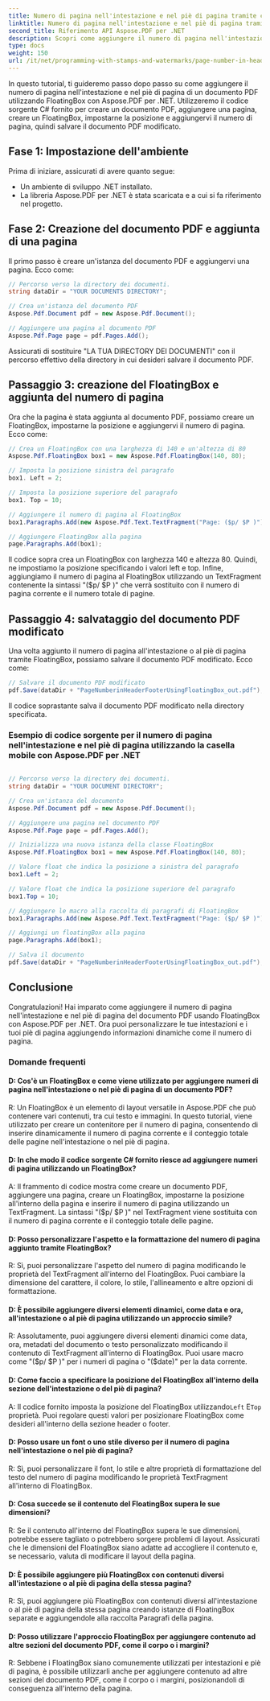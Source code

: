 ```yaml
---
title: Numero di pagina nell'intestazione e nel piè di pagina tramite casella mobile
linktitle: Numero di pagina nell'intestazione e nel piè di pagina tramite casella mobile
second_title: Riferimento API Aspose.PDF per .NET
description: Scopri come aggiungere il numero di pagina nell'intestazione e nel piè di pagina di un documento PDF con Aspose.PDF per .NET.
type: docs
weight: 150
url: /it/net/programming-with-stamps-and-watermarks/page-number-in-header-footer-using-floating-box/
---
```

In questo tutorial, ti guideremo passo dopo passo su come aggiungere il numero di pagina nell'intestazione e nel piè di pagina di un documento PDF utilizzando FloatingBox con Aspose.PDF per .NET. Utilizzeremo il codice sorgente C# fornito per creare un documento PDF, aggiungere una pagina, creare un FloatingBox, impostarne la posizione e aggiungervi il numero di pagina, quindi salvare il documento PDF modificato.

## Fase 1: Impostazione dell'ambiente

Prima di iniziare, assicurati di avere quanto segue:

- Un ambiente di sviluppo .NET installato.
- La libreria Aspose.PDF per .NET è stata scaricata e a cui si fa riferimento nel progetto.

## Fase 2: Creazione del documento PDF e aggiunta di una pagina

Il primo passo è creare un'istanza del documento PDF e aggiungervi una pagina. Ecco come:

```csharp
// Percorso verso la directory dei documenti.
string dataDir = "YOUR DOCUMENTS DIRECTORY";

// Crea un'istanza del documento PDF
Aspose.Pdf.Document pdf = new Aspose.Pdf.Document();

// Aggiungere una pagina al documento PDF
Aspose.Pdf.Page page = pdf.Pages.Add();
```

Assicurati di sostituire "LA TUA DIRECTORY DEI DOCUMENTI" con il percorso effettivo della directory in cui desideri salvare il documento PDF.

## Passaggio 3: creazione del FloatingBox e aggiunta del numero di pagina

Ora che la pagina è stata aggiunta al documento PDF, possiamo creare un FloatingBox, impostarne la posizione e aggiungervi il numero di pagina. Ecco come:

```csharp
// Crea un FloatingBox con una larghezza di 140 e un'altezza di 80
Aspose.Pdf.FloatingBox box1 = new Aspose.Pdf.FloatingBox(140, 80);

// Imposta la posizione sinistra del paragrafo
box1. Left = 2;

// Imposta la posizione superiore del paragrafo
box1. Top = 10;

// Aggiungere il numero di pagina al FloatingBox
box1.Paragraphs.Add(new Aspose.Pdf.Text.TextFragment("Page: ($p/ $P )"));

// Aggiungere FloatingBox alla pagina
page.Paragraphs.Add(box1);
```

Il codice sopra crea un FloatingBox con larghezza 140 e altezza 80. Quindi, ne impostiamo la posizione specificando i valori left e top. Infine, aggiungiamo il numero di pagina al FloatingBox utilizzando un TextFragment contenente la sintassi "($p/ $P )" che verrà sostituito con il numero di pagina corrente e il numero totale di pagine.

## Passaggio 4: salvataggio del documento PDF modificato

Una volta aggiunto il numero di pagina all'intestazione o al piè di pagina tramite FloatingBox, possiamo salvare il documento PDF modificato. Ecco come:

```csharp
// Salvare il documento PDF modificato
pdf.Save(dataDir + "PageNumberinHeaderFooterUsingFloatingBox_out.pdf");
```

Il codice soprastante salva il documento PDF modificato nella directory specificata.

### Esempio di codice sorgente per il numero di pagina nell'intestazione e nel piè di pagina utilizzando la casella mobile con Aspose.PDF per .NET 
```csharp

// Percorso verso la directory dei documenti.
string dataDir = "YOUR DOCUMENT DIRECTORY";

// Crea un'istanza del documento
Aspose.Pdf.Document pdf = new Aspose.Pdf.Document();

// Aggiungere una pagina nel documento PDF
Aspose.Pdf.Page page = pdf.Pages.Add();

// Inizializza una nuova istanza della classe FloatingBox
Aspose.Pdf.FloatingBox box1 = new Aspose.Pdf.FloatingBox(140, 80);

// Valore float che indica la posizione a sinistra del paragrafo
box1.Left = 2;

// Valore float che indica la posizione superiore del paragrafo
box1.Top = 10;

// Aggiungere le macro alla raccolta di paragrafi di FloatingBox
box1.Paragraphs.Add(new Aspose.Pdf.Text.TextFragment("Page: ($p/ $P )"));

// Aggiungi un floatingBox alla pagina
page.Paragraphs.Add(box1);

// Salva il documento
pdf.Save(dataDir + "PageNumberinHeaderFooterUsingFloatingBox_out.pdf");

```

## Conclusione

Congratulazioni! Hai imparato come aggiungere il numero di pagina nell'intestazione e nel piè di pagina del documento PDF usando FloatingBox con Aspose.PDF per .NET. Ora puoi personalizzare le tue intestazioni e i tuoi piè di pagina aggiungendo informazioni dinamiche come il numero di pagina.

### Domande frequenti

#### D: Cos'è un FloatingBox e come viene utilizzato per aggiungere numeri di pagina nell'intestazione o nel piè di pagina di un documento PDF?

R: Un FloatingBox è un elemento di layout versatile in Aspose.PDF che può contenere vari contenuti, tra cui testo e immagini. In questo tutorial, viene utilizzato per creare un contenitore per il numero di pagina, consentendo di inserire dinamicamente il numero di pagina corrente e il conteggio totale delle pagine nell'intestazione o nel piè di pagina.

#### D: In che modo il codice sorgente C# fornito riesce ad aggiungere numeri di pagina utilizzando un FloatingBox?

A: Il frammento di codice mostra come creare un documento PDF, aggiungere una pagina, creare un FloatingBox, impostarne la posizione all'interno della pagina e inserire il numero di pagina utilizzando un TextFragment. La sintassi "($p/ $P )" nel TextFragment viene sostituita con il numero di pagina corrente e il conteggio totale delle pagine.

#### D: Posso personalizzare l'aspetto e la formattazione del numero di pagina aggiunto tramite FloatingBox?

R: Sì, puoi personalizzare l'aspetto del numero di pagina modificando le proprietà del TextFragment all'interno del FloatingBox. Puoi cambiare la dimensione del carattere, il colore, lo stile, l'allineamento e altre opzioni di formattazione.

#### D: È possibile aggiungere diversi elementi dinamici, come data e ora, all'intestazione o al piè di pagina utilizzando un approccio simile?

R: Assolutamente, puoi aggiungere diversi elementi dinamici come data, ora, metadati del documento o testo personalizzato modificando il contenuto di TextFragment all'interno di FloatingBox. Puoi usare macro come "($p/ $P )" per i numeri di pagina o "($date)" per la data corrente.

#### D: Come faccio a specificare la posizione del FloatingBox all'interno della sezione dell'intestazione o del piè di pagina?
 A: Il codice fornito imposta la posizione del FloatingBox utilizzando`Left` E`Top` proprietà. Puoi regolare questi valori per posizionare FloatingBox come desideri all'interno della sezione header o footer.

#### D: Posso usare un font o uno stile diverso per il numero di pagina nell'intestazione o nel piè di pagina?

R: Sì, puoi personalizzare il font, lo stile e altre proprietà di formattazione del testo del numero di pagina modificando le proprietà TextFragment all'interno di FloatingBox.

#### D: Cosa succede se il contenuto del FloatingBox supera le sue dimensioni?

R: Se il contenuto all'interno del FloatingBox supera le sue dimensioni, potrebbe essere tagliato o potrebbero sorgere problemi di layout. Assicurati che le dimensioni del FloatingBox siano adatte ad accogliere il contenuto e, se necessario, valuta di modificare il layout della pagina.

#### D: È possibile aggiungere più FloatingBox con contenuti diversi all'intestazione o al piè di pagina della stessa pagina?

R: Sì, puoi aggiungere più FloatingBox con contenuti diversi all'intestazione o al piè di pagina della stessa pagina creando istanze di FloatingBox separate e aggiungendole alla raccolta Paragrafi della pagina.

#### D: Posso utilizzare l'approccio FloatingBox per aggiungere contenuto ad altre sezioni del documento PDF, come il corpo o i margini?

R: Sebbene i FloatingBox siano comunemente utilizzati per intestazioni e piè di pagina, è possibile utilizzarli anche per aggiungere contenuto ad altre sezioni del documento PDF, come il corpo o i margini, posizionandoli di conseguenza all'interno della pagina.